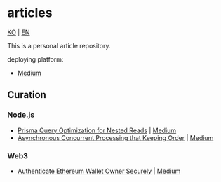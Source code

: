 # articles

[KO](./README.md) | [EN](./README_EN.md)

This is a personal article repository.

deploying platform:

- [Medium](https://medium.com/@daengdaenglee/lists)

## Curation

### Node.js

- [Prisma Query Optimization for Nested Reads](./nodejs/Prisma%20%EC%A1%B0%ED%9A%8C%20%EC%B5%9C%EC%A0%81%ED%99%94/README_EN.md)
  | [Medium](https://medium.com/@daengdaenglee/prisma-query-optimization-for-nested-reads-4ee77c452438)
- [Asynchronous Concurrent Processing that Keeping Order](./nodejs/%EC%88%9C%EC%84%9C%EB%A5%BC%20%EC%9C%A0%EC%A7%80%ED%95%98%EB%8A%94%20%EB%B9%84%EB%8F%99%EA%B8%B0%20%EB%8F%99%EC%8B%9C%20%EC%B2%98%EB%A6%AC/README_EN.md)
  | [Medium](https://medium.com/@daengdaenglee/asynchronous-concurrent-processing-that-keeping-order-bc6daad6c68b)

### Web3

- [Authenticate Ethereum Wallet Owner Securely](./web3/안전하게%20이더리움%20지갑%20주인%20인증하기/README_EN.md)
  | [Medium](https://medium.com/@daengdaenglee/authenticate-ethereum-wallet-owner-securely-4d09376cc492)
